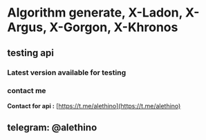 # Algorithm generate, X-Ladon, X-Argus, X-Gorgon, X-Khronos
## testing api

### Latest version available for testing

### contact me
**Contact for api :** [https://t.me/alethino](https://t.me/alethino)
## telegram: @alethino
